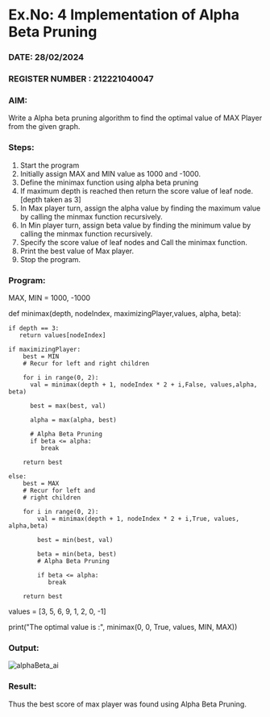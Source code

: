 # Ex.No: 4   Implementation of Alpha Beta Pruning 
### DATE:  28/02/2024                                                                          
### REGISTER NUMBER :  212221040047
### AIM: 
Write a Alpha beta pruning algorithm to find the optimal value of MAX Player from the given graph.
### Steps:
1. Start the program
2. Initially  assign MAX and MIN value as 1000 and -1000.
3.  Define the minimax function  using alpha beta pruning
4.  If maximum depth is reached then return the score value of leaf node. [depth taken as 3]
5.  In Max player turn, assign the alpha value by finding the maximum value by calling the minmax function recursively.
6.  In Min player turn, assign beta value by finding the minimum value by calling the minmax function recursively.
7.  Specify the score value of leaf nodes and Call the minimax function.
8.  Print the best value of Max player.
9.  Stop the program. 

### Program:
MAX, MIN = 1000, -1000

def minimax(depth, nodeIndex, maximizingPlayer,values, alpha, beta):

    if depth == 3:
       return values[nodeIndex]
   
    if maximizingPlayer:
        best = MIN
        # Recur for left and right children
        
        for i in range(0, 2):
          val = minimax(depth + 1, nodeIndex * 2 + i,False, values,alpha, beta)
          
          best = max(best, val)
          
          alpha = max(alpha, best)
          
          # Alpha Beta Pruning
          if beta <= alpha:
             break
             
        return best
        
    else:
        best = MAX
        # Recur for left and
        # right children
        
        for i in range(0, 2):
            val = minimax(depth + 1, nodeIndex * 2 + i,True, values, alpha,beta)
            
            best = min(best, val)
            
            beta = min(beta, best)
            # Alpha Beta Pruning
            
            if beta <= alpha:
               break
               
        return best
        
values = [3, 5, 6, 9, 1, 2, 0, -1]

print("The optimal value is :", minimax(0, 0, True, values, MIN, MAX))











### Output:

![alphaBeta_ai](https://github.com/elakiet/AI_Lab_2023-24/assets/133135881/c1a515d0-5fdf-4d8c-a568-37e16c354b8a)


### Result:
Thus the best score of max player was found using Alpha Beta Pruning.
